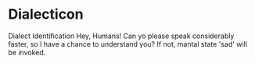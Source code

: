 # Dialecticon
Dialect Identification
Hey, Humans!
Can yo please speak considerably faster, so I have a chance to understand you?
If not, mantal state 'sad' will be invoked.
